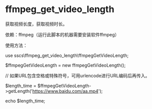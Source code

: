 # ffmpeg_get_video_length
获取视频长度，获取视频时长。


依赖：ffmpeg（运行此脚本的机器需要安装软件ffmpeg）


使用方法：


use sscs\ffmpeg_get_video_length\ffmpegGetVideoLength;


$ffmpegGetVideoLength = new ffmpegGetVideoLength();


// 如果URL包含空格或特殊符号，可用urlencode进行URL编码后再传入。

$length_time = $ffmpegGetVideoLength->getLength('https://www.baidu.com/aa.mp4');

echo $length_time;
